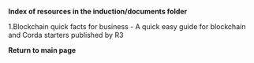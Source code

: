 
**Index of resources in the induction/documents folder**  

1.Blockchain quick facts for business - A quick easy guide for blockchain and Corda starters published by R3

**Return to main page**  
